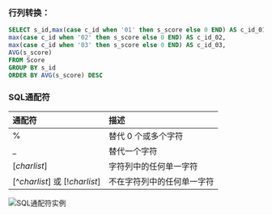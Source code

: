 ### 行列转换：

```sql
SELECT s_id,max(case c_id when '01' then s_score else 0 END) AS c_id_01,
max(case c_id when '02' then s_score else 0 END) AS c_id_02,
max(case c_id when '03' then s_score else 0 END) AS c_id_03,
AVG(s_score)
FROM Score
GROUP BY s_id
ORDER BY AVG(s_score) DESC
```

### 

### SQL通配符



| 通配符                         | 描述                       |
| :----------------------------- | :------------------------- |
| %                              | 替代 0 个或多个字符        |
| _                              | 替代一个字符               |
| [*charlist*]                   | 字符列中的任何单一字符     |
| [^*charlist*] 或 [!*charlist*] | 不在字符列中的任何单一字符 |

![SQL通配符实例](https://i.loli.net/2019/07/03/5d1c6c17ecc9682749.png)

